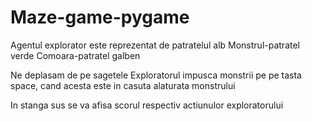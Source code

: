 # Maze-game-pygame

Agentul explorator este reprezentat de patratelul alb
Monstrul-patratel verde
Comoara-patratel galben

Ne deplasam de pe sagetele
Exploratorul impusca monstrii pe pe tasta space, cand acesta este in casuta alaturata monstrului

In stanga sus se va afisa scorul respectiv actiunulor exploratorului
